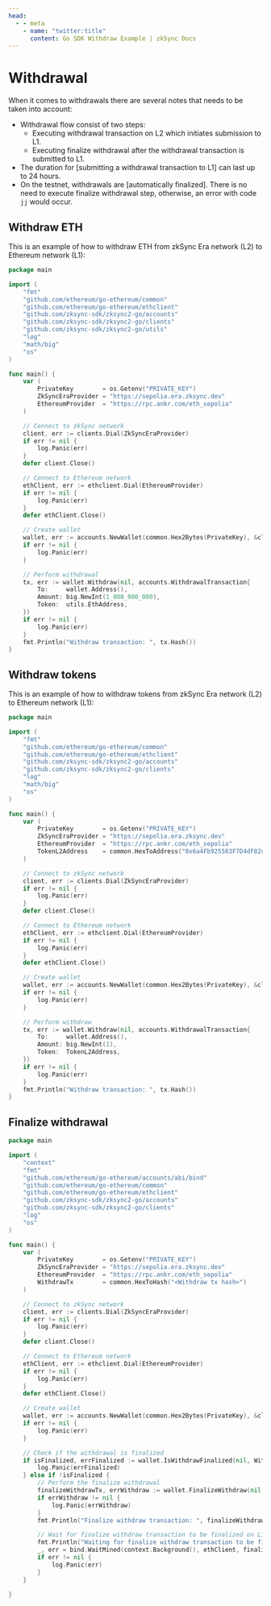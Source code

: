 ```yaml
---
head:
  - - meta
    - name: "twitter:title"
      content: Go SDK Withdraw Example | zkSync Docs
---
```


# Withdrawal

When it comes to withdrawals there are several notes that needs to be taken into account:

- Withdrawal flow consist of two steps:
  - Executing withdrawal transaction on L2 which initiates submission to L1.
  - Executing finalize withdrawal after the withdrawal transaction is submitted to L1.
- The duration for [submitting a withdrawal transaction to L1]
  can last up to 24 hours.
- On the testnet, withdrawals are [automatically finalized].
  There is no need to execute finalize withdrawal step, otherwise, an error with code `jj` would occur.

## Withdraw ETH

This is an example of how to withdraw ETH from zkSync Era network (L2) to Ethereum network (L1):

```go
package main

import (
	"fmt"
	"github.com/ethereum/go-ethereum/common"
	"github.com/ethereum/go-ethereum/ethclient"
	"github.com/zksync-sdk/zksync2-go/accounts"
	"github.com/zksync-sdk/zksync2-go/clients"
	"github.com/zksync-sdk/zksync2-go/utils"
	"log"
	"math/big"
	"os"
)

func main() {
	var (
		PrivateKey        = os.Getenv("PRIVATE_KEY")
		ZkSyncEraProvider = "https://sepolia.era.zksync.dev"
		EthereumProvider  = "https://rpc.ankr.com/eth_sepolia"
	)

	// Connect to zkSync network
	client, err := clients.Dial(ZkSyncEraProvider)
	if err != nil {
		log.Panic(err)
	}
	defer client.Close()

	// Connect to Ethereum network
	ethClient, err := ethclient.Dial(EthereumProvider)
	if err != nil {
		log.Panic(err)
	}
	defer ethClient.Close()

	// Create wallet
	wallet, err := accounts.NewWallet(common.Hex2Bytes(PrivateKey), &client, ethClient)
	if err != nil {
		log.Panic(err)
	}

	// Perform withdrawal
	tx, err := wallet.Withdraw(nil, accounts.WithdrawalTransaction{
		To:     wallet.Address(),
		Amount: big.NewInt(1_000_000_000),
		Token:  utils.EthAddress,
	})
	if err != nil {
		log.Panic(err)
	}
	fmt.Println("Withdraw transaction: ", tx.Hash())
}
```

## Withdraw tokens

This is an example of how to withdraw tokens from zkSync Era network (L2) to Ethereum network (L1):

```go
package main

import (
	"fmt"
	"github.com/ethereum/go-ethereum/common"
	"github.com/ethereum/go-ethereum/ethclient"
	"github.com/zksync-sdk/zksync2-go/accounts"
	"github.com/zksync-sdk/zksync2-go/clients"
	"log"
	"math/big"
	"os"
)

func main() {
	var (
		PrivateKey        = os.Getenv("PRIVATE_KEY")
		ZkSyncEraProvider = "https://sepolia.era.zksync.dev"
		EthereumProvider  = "https://rpc.ankr.com/eth_sepolia"
		TokenL2Address    = common.HexToAddress("0x6a4Fb925583F7D4dF82de62d98107468aE846FD1")
	)

	// Connect to zkSync network
	client, err := clients.Dial(ZkSyncEraProvider)
	if err != nil {
		log.Panic(err)
	}
	defer client.Close()

	// Connect to Ethereum network
	ethClient, err := ethclient.Dial(EthereumProvider)
	if err != nil {
		log.Panic(err)
	}
	defer ethClient.Close()

	// Create wallet
	wallet, err := accounts.NewWallet(common.Hex2Bytes(PrivateKey), &client, ethClient)
	if err != nil {
		log.Panic(err)
	}

	// Perform withdraw
	tx, err := wallet.Withdraw(nil, accounts.WithdrawalTransaction{
		To:     wallet.Address(),
		Amount: big.NewInt(1),
		Token:  TokenL2Address,
	})
	if err != nil {
		log.Panic(err)
	}
	fmt.Println("Withdraw transaction: ", tx.Hash())
}
```

## Finalize withdrawal

```go
package main

import (
	"context"
	"fmt"
	"github.com/ethereum/go-ethereum/accounts/abi/bind"
	"github.com/ethereum/go-ethereum/common"
	"github.com/ethereum/go-ethereum/ethclient"
	"github.com/zksync-sdk/zksync2-go/accounts"
	"github.com/zksync-sdk/zksync2-go/clients"
	"log"
	"os"
)

func main() {
	var (
		PrivateKey        = os.Getenv("PRIVATE_KEY")
		ZkSyncEraProvider = "https://sepolia.era.zksync.dev"
		EthereumProvider  = "https://rpc.ankr.com/eth_sepolia"
		WithdrawTx        = common.HexToHash("<Withdraw tx hash>")
	)

	// Connect to zkSync network
	client, err := clients.Dial(ZkSyncEraProvider)
	if err != nil {
		log.Panic(err)
	}
	defer client.Close()

	// Connect to Ethereum network
	ethClient, err := ethclient.Dial(EthereumProvider)
	if err != nil {
		log.Panic(err)
	}
	defer ethClient.Close()

	// Create wallet
	wallet, err := accounts.NewWallet(common.Hex2Bytes(PrivateKey), &client, ethClient)
	if err != nil {
		log.Panic(err)
	}

	// Check if the withdrawal is finalized
	if isFinalized, errFinalized := wallet.IsWithdrawFinalized(nil, WithdrawTx, 0); errFinalized != nil {
		log.Panic(errFinalized)
	} else if !isFinalized {
		// Perform the finalize withdrawal
		finalizeWithdrawTx, errWithdraw := wallet.FinalizeWithdraw(nil, WithdrawTx, 0)
		if errWithdraw != nil {
			log.Panic(errWithdraw)
		}
		fmt.Println("Finalize withdraw transaction: ", finalizeWithdrawTx.Hash())

		// Wait for finalize withdraw transaction to be finalized on L1 network
		fmt.Println("Waiting for finalize withdraw transaction to be finalized on L1 network")
		_, err = bind.WaitMined(context.Background(), ethClient, finalizeWithdrawTx)
		if err != nil {
			log.Panic(err)
		}
	}

}

```
